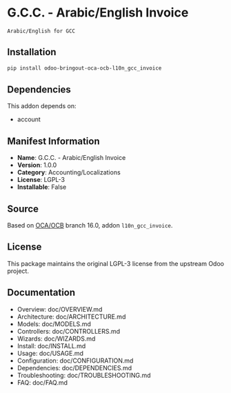 # G.C.C. - Arabic/English Invoice


    Arabic/English for GCC


## Installation

```bash
pip install odoo-bringout-oca-ocb-l10n_gcc_invoice
```

## Dependencies

This addon depends on:
- account

## Manifest Information

- **Name**: G.C.C. - Arabic/English Invoice
- **Version**: 1.0.0
- **Category**: Accounting/Localizations
- **License**: LGPL-3
- **Installable**: False

## Source

Based on [OCA/OCB](https://github.com/OCA/OCB) branch 16.0, addon `l10n_gcc_invoice`.

## License

This package maintains the original LGPL-3 license from the upstream Odoo project.

## Documentation

- Overview: doc/OVERVIEW.md
- Architecture: doc/ARCHITECTURE.md
- Models: doc/MODELS.md
- Controllers: doc/CONTROLLERS.md
- Wizards: doc/WIZARDS.md
- Install: doc/INSTALL.md
- Usage: doc/USAGE.md
- Configuration: doc/CONFIGURATION.md
- Dependencies: doc/DEPENDENCIES.md
- Troubleshooting: doc/TROUBLESHOOTING.md
- FAQ: doc/FAQ.md
